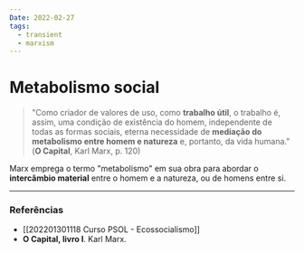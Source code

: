 ```yaml
---
Date: 2022-02-27
tags:
  - transient
  - marxism
---
```

# Metabolismo social
> "Como criador de valores de uso, como **trabalho útil**, o trabalho é, assim, uma condição de existência do homem, independente de todas as formas sociais, eterna necessidade de **mediação do metabolismo entre homem e natureza** e, portanto, da vida humana." 
> (**O Capital**, Karl Marx, p. 120)

Marx emprega o termo "metabolismo" em sua obra para abordar o **intercâmbio material** entre o homem e a natureza, ou de homens entre si. 

---
### Referências
- [[202201301118 Curso PSOL - Ecossocialismo]]
- **O Capital, livro I**. Karl Marx.